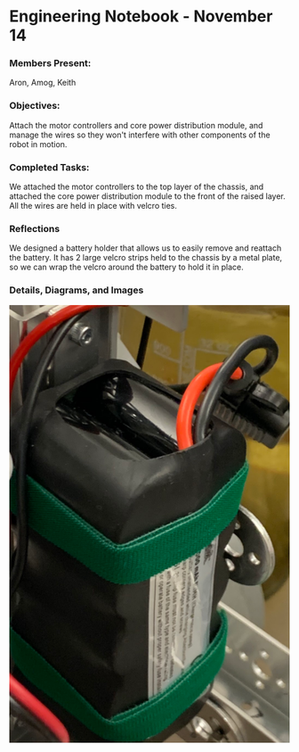 # Engineering Notebook - November 14
### Members Present:
Aron, Amog, Keith

### Objectives:
Attach the motor controllers and core power distribution module, and manage the wires so they won't interfere with other components of the robot in motion.

### Completed Tasks:
We attached the motor controllers to the top layer of the chassis, and attached the core power distribution module to the front of the raised layer. All the wires are held in place with velcro ties.

### Reflections
We designed a battery holder that allows us to easily remove and reattach the battery. It has 2 large velcro strips held to the chassis by a metal plate, so we can wrap the velcro around the battery to hold it in place.

### Details, Diagrams, and Images
![Image of the battery holder](images/111401.png)